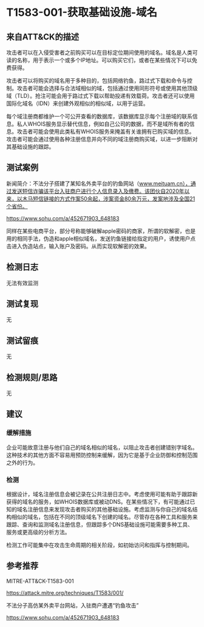 # T1583-001-获取基础设施-域名

## 来自ATT&CK的描述

攻击者可以在入侵受害者之前购买可以在目标定位期间使用的域名。域名是人类可读的名称，用于表示一个或多个IP地址。可以购买它们，或者在某些情况下可以免费获得。

攻击者可以将购买的域名用于多种目的，包括网络钓鱼，路过式下载和命令与控制。攻击者可能会选择与合法域相似的域，包括通过使用同形符号或使用其他顶级域（TLD）。抢注可能会用于路过式下载以帮助投递有效载荷。攻击者还可以使用国际化域名（IDN）来创建外观相似的相似域，以用于运营。

每个域注册商都维护一个可公开查看的数据库，该数据库显示每个注册域的联系信息。私人WHOIS服务显示替代信息，例如自己公司的数据，而不是域所有者的信息。攻击者可能会使用此类私有WHOIS服务来掩盖有关谁拥有已购买域的信息。攻击者可能会通过使用各种注册信息并向不同的域注册商购买域，以进一步阻断对其基础设施的跟踪。

## 测试案例

新闻简介：不法分子搭建了某知名外卖平台的钓鱼网站（www.meituam.cn），通过发送短信诈骗该平台入驻商户进行个人信息录入及缴费。该团伙自2020年以来，以木马短信链接的方式作案50余起，涉案资金80余万元，发案地涉及全国21个省份。

<https://www.sohu.com/a/452671903_648183>

同样在某些电商平台，部分号称能够破解apple密码的商家，所谓的软解密，也是用的相同手法，伪造和apple相似域名，发送钓鱼链接给指定的用户，诱使用户点击进入伪造站点，输入账户及密码。从而实现软解密的效果。

## 检测日志

无法有效监测

## 测试复现

无

## 测试留痕

无

## 检测规则/思路

无

## 建议

### 缓解措施

企业可能故意注册与他们自己的域名相似的域名，以阻止攻击者创建错别字域名。这种技术的其他方面不容易用预防控制来缓解，因为它是基于企业防御和控制范围之外的行为。

### 检测

根据设计，域名注册信息会被记录在公共注册日志中。考虑使用可能有助于跟踪新获得的域名的服务，如WHOIS数据库或被动DNS。在某些情况下，有可能通过已知的域名注册信息来发现攻击者购买的其他基础设施。考虑监测与你自己的域名结构相似的域名，包括在不同的顶级域名下创建的域名。尽管存在各种工具和服务来跟踪、查询和监测域名注册信息，但跟踪多个DNS基础设施可能需要多种工具、服务或更高级的分析方法。

检测工作可能集中在攻击生命周期的相关阶段，如初始访问和指挥与控制期间。

## 参考推荐

MITRE-ATT&CK-T1583-001

<https://attack.mitre.org/techniques/T1583/001/>

不法分子高仿某外卖平台网站，入驻商户遭遇“钓鱼攻击”

<https://www.sohu.com/a/452671903_648183>
